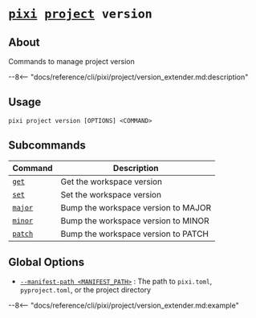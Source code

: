 <!--- This file is autogenerated. Do not edit manually! -->
# <code>[pixi](../../pixi.md) [project](../project.md) version</code>

## About
Commands to manage project version

--8<-- "docs/reference/cli/pixi/project/version_extender.md:description"

## Usage
```
pixi project version [OPTIONS] <COMMAND>
```

## Subcommands
| Command | Description |
|---------|-------------|
| [`get`](version/get.md) | Get the workspace version |
| [`set`](version/set.md) | Set the workspace version |
| [`major`](version/major.md) | Bump the workspace version to MAJOR |
| [`minor`](version/minor.md) | Bump the workspace version to MINOR |
| [`patch`](version/patch.md) | Bump the workspace version to PATCH |


## Global Options
- <a id="arg---manifest-path" href="#arg---manifest-path">`--manifest-path <MANIFEST_PATH>`</a>
:  The path to `pixi.toml`, `pyproject.toml`, or the project directory

--8<-- "docs/reference/cli/pixi/project/version_extender.md:example"
